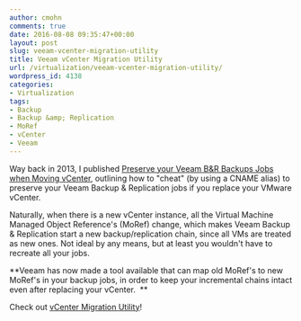 ```yaml
---
author: cmohn
comments: true
date: 2016-08-08 09:35:47+00:00
layout: post
slug: veeam-vcenter-migration-utility
title: Veeam vCenter Migration Utility
url: /virtualization/veeam-vcenter-migration-utility/
wordpress_id: 4138
categories:
- Virtualization
tags:
- Backup
- Backup &amp; Replication
- MoRef
- vCenter
- Veeam
---
```


Way back in 2013, I published [Preserve your Veeam B&R Backups Jobs when Moving vCenter](http://vninja.net/virtualization/preserve-veeam-br-backups-jobs-moving-vcenter/), outlining how to "cheat" (by using a CNAME alias) to preserve your Veeam Backup & Replication jobs if you replace your VMware vCenter.

Naturally, when there is a new vCenter instance, all the Virtual Machine Managed Object Reference's (MoRef) change, which makes Veeam Backup & Replication start a new backup/replication chain, since all VMs are treated as new ones. Not ideal by any means, but at least you wouldn't have to recreate all your jobs.

**Veeam has now made a tool available that can map old MoRef's to new MoRef's in your backup jobs, in order to keep your incremental chains intact even after replacing your vCenter.  **

Check out [vCenter Migration Utility](https://www.veeam.com/kb2136)!

